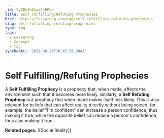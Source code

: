```yaml
---
_id: YyGDbZhGtws5hEPda
title: Self Fulfilling/Refuting Prophecies
href: https://lesswrong.com/tag/self-fulfilling-refuting-prophecies
slug: self-fulfilling-refuting-prophecies
type: tag
tags:
  - LessWrong
  - Concept
  - Tag
synchedAt: '2022-08-29T10:47:25.884Z'
---
```

# Self Fulfilling/Refuting Prophecies

A **Self Fulfilling Prophecy** is a prophecy that, when made, affects the environment such that it becomes more likely. similarly, a **Self Refuting Prophecy** is a prophecy that when made makes itself less likely. This is also relevant for beliefs that can affect reality directly without being voiced, for example, the belief "I'm confident" can increase a person confidence, thus making it true, while the opposite belief can reduce a person's confidence, thus also making it true.

**Related pages:** [[Social Reality]]